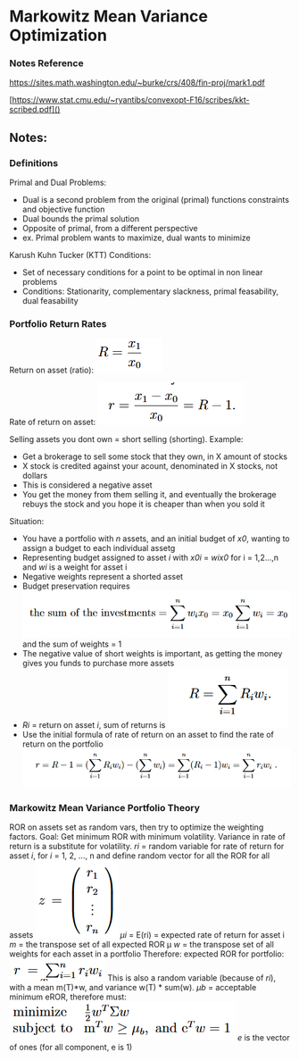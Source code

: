 # Markowitz Mean Variance Optimization

### Notes Reference

[
https://sites.math.washington.edu/~burke/crs/408/fin-proj/mark1.pdf 
]()

[https://www.stat.cmu.edu/~ryantibs/convexopt-F16/scribes/kkt-scribed.pdf]()

## Notes:

### Definitions

Primal and Dual Problems:
- Dual is a second problem from the original (primal) functions constraints and objective function
- Dual bounds the primal solution
- Opposite of primal, from a different perspective
- ex. Primal problem wants to maximize, dual wants to minimize 

Karush Kuhn Tucker (KTT) Conditions:
- Set of necessary conditions for a point to be optimal in non linear problems
- Conditions: Stationarity, complementary slackness, primal feasability, dual feasability

### Portfolio Return Rates

Return on asset (ratio):
![alt text](image.png)

Rate of return on asset: 
![alt text](image-1.png)

Selling assets you dont own = short selling (shorting).
Example: 
- Get a brokerage to sell some stock that they own, in X amount of stocks
- X stock is credited against your acount, denominated in X stocks, not dollars
- This is considered a negative asset
- You get the money from them selling it, and eventually the brokerage rebuys the stock and you hope it is cheaper than when you sold it

Situation:
- You have a portfolio with *n* assets, and an initial budget of *x0*, wanting to assign a budget to each individual assetg
- Representing budget assigned to asset *i* with *x0i* = *wix0* for i = 1,2...,n and *wi* is a weight for asset i
- Negative weights represent a shorted asset
- Budget preservation requires
![alt text](image-2.png)
and the sum of weights = 1
- The negative value of short weights is important, as getting the money gives you funds to purchase more assets
- *Ri* = return on asset *i*, sum of returns is
![alt text](image-3.png)
- Use the initial formula of rate of return on an asset to find the rate of return on the portfolio
![alt text](image-4.png)

### Markowitz Mean Variance Portfolio Theory

ROR on assets set as random vars, then try to optimize the weighting factors.
Goal: Get minimum ROR with minimum volatility.
Variance in rate of return is a substitute for volatility.
*ri* = random variable for rate of return for asset *i*, for *i* = 1, 2, ..., n and define random vector for all the ROR for all assets
![alt text](image-5.png)
*µi* = E(ri) = expected rate of return for asset i
*m* = the transpose set of all expected ROR µ 
*w* = the transpose set of all weights for each asset in a portfolio
Therefore: expected ROR for portfolio:
![alt text](image-6.png) This is also a random variable (because of *ri*), with a mean m(T)*w, and variance w(T) * sum(w).
*µb* = acceptable minimum eROR, therefore must:
![alt text](image-7.png)
*e* is the vector of ones (for all component, e is 1)
